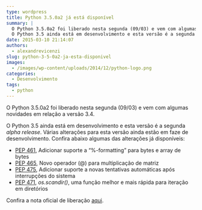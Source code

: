 ```yaml
---
type: wordpress
title: Python 3.5.0a2 já está disponível
summary: |
  O Python 3.5.0a2 foi liberado nesta segunda (09/03) e vem com algumas novidades em relação a versão 3.4.
  O Python 3.5 ainda está em desenvolvimento e esta versão é a segunda <em>alpha release</em>. Varias alterações para esta versão ainda estão em faze de desenvolvimento.
date: 2015-03-10 21:14:07
authors:
  - alexandrevicenzi
slug: python-3-5-0a2-ja-esta-disponivel
images:
  - /images/wp-content/uploads/2014/12/python-logo.png
categories:
  - Desenvolvimento
tags:
  - python
---
```


O Python 3.5.0a2 foi liberado nesta segunda (09/03) e vem com algumas novidades em relação a versão 3.4.

O Python 3.5 ainda está em desenvolvimento e esta versão é a segunda <em>alpha release</em>. Várias alterações para esta versão ainda estão em faze de desenvolvimento. Confira abaixo algumas das alterações já disponíveis:

<ul>
<li><a href="http://www.python.org/dev/peps/pep-0461" target="_blank">PEP 461</a>, Adicionar suporte a “%-formatting” para bytes e array de bytes</li>
<li><a href="http://www.python.org/dev/peps/pep-0465" target="_blank">PEP 465</a>, Novo operador (@) para multiplicação de matriz</li>
<li><a href="http://www.python.org/dev/peps/pep-0475" target="_blank">PEP 475</a>, Adicionar suporte a novas tentativas automáticas após interrupções do sistema</li>
<li><a href="http://www.python.org/dev/peps/pep-0471" target="_blank">PEP 471</a>, <em>os.scandir()</em>, uma função melhor e mais rápida para iteração em diretórios</li>
</ul>

Confira a nota oficial de liberação <a href="https://www.python.org/downloads/release/python-350a2/" target="_blank">aqui</a>.
